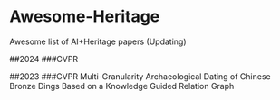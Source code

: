 # Awesome-Heritage

Awesome list of AI+Heritage papers (Updating)

##2024
###CVPR

##2023
###CVPR
Multi-Granularity Archaeological Dating of Chinese Bronze Dings Based on a Knowledge Guided Relation Graph
